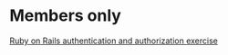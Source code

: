 # Members only
[Ruby on Rails authentication and authorization exercise](http://www.theodinproject.com/ruby-on-rails/authentication)